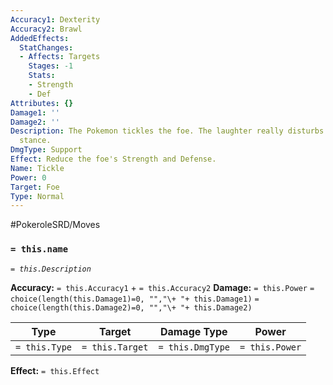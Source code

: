 ```yaml
---
Accuracy1: Dexterity
Accuracy2: Brawl
AddedEffects:
  StatChanges:
  - Affects: Targets
    Stages: -1
    Stats:
    - Strength
    - Def
Attributes: {}
Damage1: ''
Damage2: ''
Description: The Pokemon tickles the foe. The laughter really disturbs the foe's fighting
  stance.
DmgType: Support
Effect: Reduce the foe's Strength and Defense.
Name: Tickle
Power: 0
Target: Foe
Type: Normal
---
```


#PokeroleSRD/Moves

### `= this.name` 
*`= this.Description`*

**Accuracy:** `= this.Accuracy1` + `= this.Accuracy2`
**Damage:** `= this.Power` `= choice(length(this.Damage1)=0, "","\+ "+ this.Damage1)` `= choice(length(this.Damage2)=0, "","\+ "+ this.Damage2)`

| Type          | Target          | Damage Type          | Power          |
| ------------- | --------------- | ---------------- | -------------- |
| `= this.Type` | `= this.Target` | `= this.DmgType` | `= this.Power` | 

**Effect:** `= this.Effect`